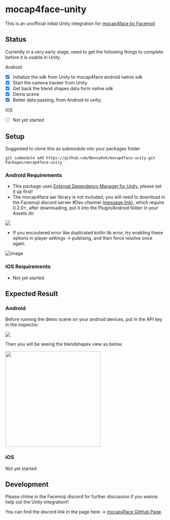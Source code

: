 # mocap4face-unity 
This is an unofficial initial Unity integration for [mocap4face by Facemoji](https://github.com/facemoji/mocap4face)

## Status

Currently in a very early stage, need to get the following things to complete before it is usable in Unity.

Android
- [x] Initialize the sdk from Unity to mocap4face android native sdk
- [x] Start the camera tracker from Unity
- [x] Get back the blend shapes data form native sdk
- [x] Demo scene
- [x] Better data passing, from Android to unity;

iOS
- [ ] Not yet started

## Setup

Suggested to clone this as submodule into your packages folder


```
git submodule add https://github.com/BennyKok/mocap4face-unity.git Packages/mocap4face-unity 
```

### Android Requirements
- This package uses [External Dependency Manager for Unity](https://github.com/googlesamples/unity-jar-resolver), please set it up first!
- The mocap4face aar library is not included, you will need to download in the Facemoji discord server #Dev channel ([message link](https://discord.com/channels/904757187522478131/905871468972343307/907051992915001345)), which require 0.2.0+, after downloading, put it into the Plugin/Android folder in your Assets dir.

![](.screenshots/2021-11-18-23-26-52.png)

- If you encoutered error like duplicated kotlin lib error, try enabling these options in player settings -> publising, and then force resolve once again.

![image](https://user-images.githubusercontent.com/18395202/149381299-dda66e37-8b7e-4dda-bf87-63a8e2f96752.png)



### iOS Requirements
- Not yet started

## Expected Result

### Android
Before running the demo scene on your android devices, put in the API key in the inspector.

![](.screenshots/Screenshot_2021-12-12_155632.png)

Then you will be seeing the blendshapes view as below.

<img src=".screenshots/Screenshot_20211212-155331.png" width="300"/>

### iOS
Not yet started



## Development

Please chime in the Facemoji discord for further discussion if you wanna help out the Unity integration!!

You can find the discord link in the page here -> [mocap4face GitHub Page](https://github.com/facemoji/mocap4face).
